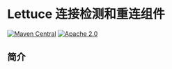 Lettuce 连接检测和重连组件
====

[![Maven Central](https://img.shields.io/maven-central/v/io.github.shelltea/lettuce-ping-spring-boot-starter.svg)](https://central.sonatype.dev/namespace/io.github.shelltea) [![Apache 2.0](https://img.shields.io/badge/license-Apache%202.0-blue.svg)](https://github.com/shelltea/lettuce-ping-spring-boot-starter/blob/main/LICENSE)

## 简介
